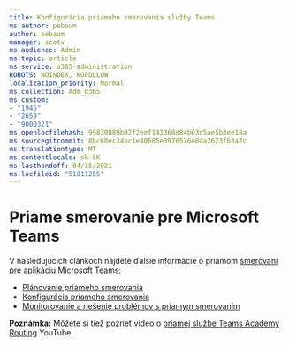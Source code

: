 ```yaml
---
title: Konfigurácia priameho smerovania služby Teams
ms.author: pebaum
author: pebaum
manager: scotv
ms.audience: Admin
ms.topic: article
ms.service: o365-administration
ROBOTS: NOINDEX, NOFOLLOW
localization_priority: Normal
ms.collection: Adm_O365
ms.custom:
- "1945"
- "2659"
- "9000321"
ms.openlocfilehash: 99830889b92f2eef141368d84b03d5ae5b3ee18a
ms.sourcegitcommit: 8bc60ec34bc1e40685e3976576e04a2623f63a7c
ms.translationtype: MT
ms.contentlocale: sk-SK
ms.lasthandoff: 04/15/2021
ms.locfileid: "51811255"
---
```

# <a name="direct-routing-for-microsoft-teams"></a>Priame smerovanie pre Microsoft Teams

V nasledujúcich článkoch nájdete ďalšie informácie o priamom [smerovaní pre aplikáciu Microsoft Teams:](https://docs.microsoft.com/MicrosoftTeams/direct-routing-landing-page) 

- [Plánovanie priameho smerovania](https://docs.microsoft.com/MicrosoftTeams/direct-routing-plan)
- [Konfigurácia priameho smerovania](https://docs.microsoft.com/MicrosoftTeams/direct-routing-configure) 
- [Monitorovanie a riešenie problémov s priamym smerovaním](https://docs.microsoft.com/MicrosoftTeams/direct-routing-monitor-and-troubleshoot)

**Poznámka:** Môžete si tiež pozrieť video o [priamej službe Teams Academy Routing](https://www.youtube.com/watch?v=1ASftX_Msb8&index=10&list=PLaSOUojkSiGnKuE30ckcjnDVkMNqDv0Vl) YouTube.